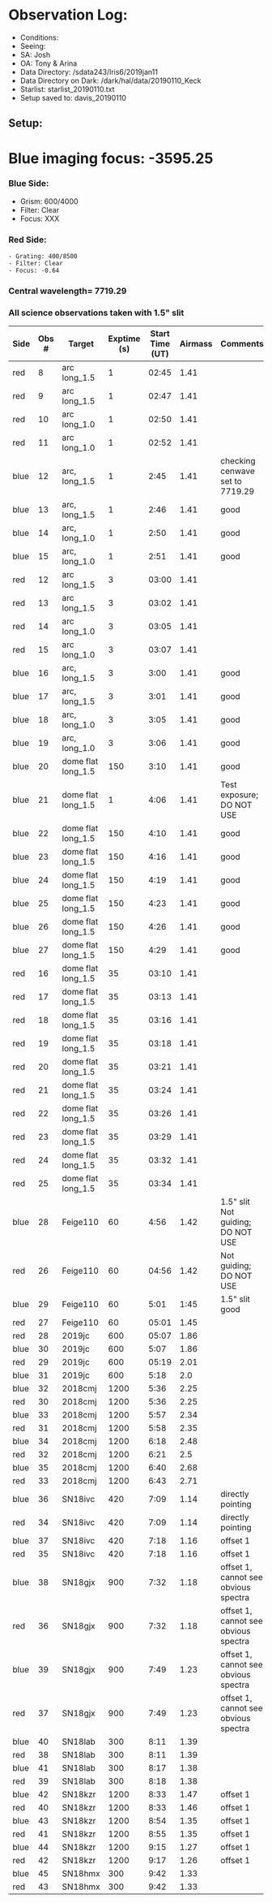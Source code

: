 # Observation Log:


* Conditions: 
* Seeing: 
* SA: Josh
* OA: Tony & Arina
* Data Directory: /sdata243/lris6/2019jan11
* Data Directory on Dark: /dark/hal/data/20190110\_Keck
* Starlist: starlist\_20190110.txt
* Setup saved to: davis\_20190110

## Setup:
# Blue imaging focus: -3595.25

### Blue Side:
   - Grism: 600/4000
   - Filter: Clear
   - Focus: XXX 

### Red Side:
    - Grating: 400/8500
    - Filter: Clear
    - Focus: -0.64
    
### Central wavelength= 7719.29
### All science observations taken with 1.5" slit

| Side | Obs #     | Target    | Exptime (s) | Start Time (UT) | Airmass | Comments                                                   |
|------|-----------|-----------|-------------|-----------------|---------|------------------------------------------------------------|
|  red |  8        | arc long_1.5       | 1   |   02:45       |   1.41  |   
|  red |  9        | arc long_1.5       | 1   |   02:47       |   1.41  |   
|  red |  10       | arc long_1.0       | 1   |   02:50       |   1.41  |   
|  red |  11       | arc long_1.0       | 1   |   02:52       |   1.41  |   
| blue | 12        | arc, long_1.5      | 1   | 2:45           | 1.41    | checking cenwave set to 7719.29
| blue | 13        | arc, long_1.5      | 1   | 2:46           | 1.41    | good
| blue | 14        | arc, long_1.0      | 1   | 2:50           | 1.41    | good
| blue | 15        | arc, long_1.0      | 1   | 2:51           | 1.41    | good
|  red |  12       | arc long_1.5       | 3   |   03:00       |   1.41  |   
|  red |  13       | arc long_1.5       | 3   |   03:02       |   1.41  |   
|  red |  14       | arc long_1.0       | 3   |   03:05       |   1.41  |   
|  red |  15       | arc long_1.0       | 3   |   03:07       |   1.41  |   
| blue | 16        | arc, long_1.5      | 3   | 3:00           | 1.41    | good
| blue | 17        | arc, long_1.5      | 3   | 3:01           | 1.41    | good
| blue | 18        | arc, long_1.0      | 3   | 3:05           | 1.41    | good
| blue | 19        | arc, long_1.0      | 3   | 3:06           | 1.41    | good
| blue | 20        | dome flat long_1.5 | 150 | 3:10           | 1.41    | good
| blue | 21        | dome flat long_1.5 | 1   | 4:06           | 1.41    | Test exposure; DO NOT USE
| blue | 22        | dome flat long_1.5 | 150 | 4:10           | 1.41    | good
| blue | 23        | dome flat long_1.5 | 150 | 4:16           | 1.41    | good
| blue | 24        | dome flat long_1.5 | 150 | 4:19           | 1.41    | good
| blue | 25        | dome flat long_1.5 | 150 | 4:23           | 1.41    | good
| blue | 26        | dome flat long_1.5 | 150 | 4:26           | 1.41    | good
| blue | 27        | dome flat long_1.5 | 150 | 4:29           | 1.41    | good
|  red |  16       | dome flat long_1.5 | 35  |   03:10       |   1.41  |   
|  red |  17       | dome flat long_1.5 | 35  |   03:13       |   1.41  |   
|  red |  18       | dome flat long_1.5 | 35  |   03:16       |   1.41  |   
|  red |  19       | dome flat long_1.5 | 35  |   03:18       |   1.41  |   
|  red |  20       | dome flat long_1.5 | 35  |   03:21       |   1.41  |   
|  red |  21       | dome flat long_1.5 | 35  |   03:24       |   1.41  |   
|  red |  22       | dome flat long_1.5 | 35  |   03:26       |   1.41  |   
|  red |  23       | dome flat long_1.5 | 35  |   03:29       |   1.41  |   
|  red |  24       | dome flat long_1.5 | 35  |   03:32       |   1.41  |   
|  red |  25       | dome flat long_1.5 | 35  |   03:34       |   1.41  |   
| blue | 28        | Feige110           | 60  | 4:56           | 1.42    | 1.5" slit Not guiding; DO NOT USE
|  red |  26       | Feige110           | 60   |   04:56       |   1.42  | Not guiding; DO NOT USE
| blue | 29        | Feige110           | 60  | 5:01           | 1:45    | 1.5" slit good
|  red |  27       | Feige110           | 60   |   05:01       |   1.45  |   
|  red |  28       | 2019jc             | 600  |   05:07       |   1.86  |   
| blue |  30       | 2019jc             | 600  |   5:07        |    1.86 |
|  red |  29       | 2019jc             | 600  |   05:19       |   2.01  |   
| blue |  31       | 2019jc             | 600  |   5:18        | 2.0     |
| blue |  32       | 2018cmj            | 1200 |   5:36        | 2.25    |
| red  |  30       | 2018cmj            | 1200 |   5:36        | 2.25    | 
| blue |  33       | 2018cmj            | 1200 |   5:57        | 2.34    |
| red  |  31       | 2018cmj            | 1200 |   5:58        | 2.35    |
| blue |  34       | 2018cmj            | 1200 |   6:18        | 2.48    |
| red  |  32       | 2018cmj            | 1200 |   6:21        | 2.5     |
| blue |  35       | 2018cmj            | 1200 |   6:40        | 2.68    |
| red  |  33       | 2018cmj            | 1200 |   6:43        | 2.71    |
| blue |  36       | SN18ivc            | 420  |   7:09        | 1.14    | directly pointing
| red  |  34       | SN18ivc            | 420  |   7:09        | 1.14    | directly pointing
| blue |  37       | SN18ivc            | 420  |   7:18        | 1.16    | offset 1
| red  |  35       | SN18ivc            | 420  |   7:18        | 1.16    | offset 1
| blue |  38       | SN18gjx            | 900  |   7:32        | 1.18    | offset 1, cannot see obvious spectra
| red  |  36       | SN18gjx            | 900  |   7:32        | 1.18    | offset 1, cannot see obvious spectra
| blue |  39       | SN18gjx            | 900  |   7:49        | 1.23    | offset 1, cannot see obvious spectra
| red  |  37       | SN18gjx            | 900  |   7:49        | 1.23    | offset 1, cannot see obvious spectra
| blue |  40       | SN18lab            | 300  |   8:11        | 1.39    | 
| red  |  38       | SN18lab            | 300  |   8:11        | 1.39    |
| blue |  41       | SN18lab            | 300  |   8:17        | 1.38    |
| red  |  39       | SN18lab            | 300  |   8:18        | 1.38    |
| blue |  42       | SN18kzr            | 1200 |   8:33        | 1.47    | offset 1
| red  |  40       | SN18kzr            | 1200 |   8:33        | 1.46    | offset 1
| blue |  43       | SN18kzr            | 1200 |   8:54        | 1.35    | offset 1
| red  |  41       | SN18kzr            | 1200 |   8:55        | 1.35    | offset 1
| blue |  44       | SN18kzr            | 1200 |   9:15        | 1.27    | offset 1
| red  |  42       | SN18kzr            | 1200 |   9:17        | 1.26    | offset 1
| blue |  45       | SN18hmx            | 300  |   9:42        | 1.33    |
| red  |  43       | SN18hmx            | 300  |   9:42        | 1.33    |
